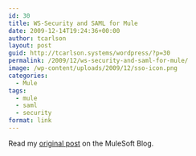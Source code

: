 ```yaml
---
id: 30
title: WS-Security and SAML for Mule
date: 2009-12-14T19:24:36+00:00
author: tcarlson
layout: post
guid: http://tcarlson.systems/wordpress/?p=30
permalink: /2009/12/ws-security-and-saml-for-mule/
image: /wp-content/uploads/2009/12/sso-icon.png
categories:
  - Mule
tags:
  - mule
  - saml
  - security
format: link
---
```

Read my <a href="http://blogs.mulesoft.org/ws-security-and-saml-for-mule/" target="_blank">original post</a> on the MuleSoft Blog.